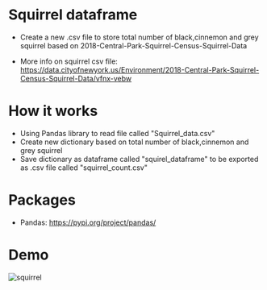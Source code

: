 # Squirrel dataframe
 - Create a new .csv file to store total number of black,cinnemon and grey squirrel based on 2018-Central-Park-Squirrel-Census-Squirrel-Data
 
 - More info on squirrel csv file: https://data.cityofnewyork.us/Environment/2018-Central-Park-Squirrel-Census-Squirrel-Data/vfnx-vebw
 
# How it works
 - Using Pandas library to read file called "Squirrel_data.csv"
 - Create new dictionary based on total number of black,cinnemon and grey squirrel
 - Save dictionary as dataframe called "squirel_dataframe" to be exported as .csv file called "squirrel_count.csv"

# Packages
 - Pandas:  https://pypi.org/project/pandas/
 
# Demo 

![squirrel](https://user-images.githubusercontent.com/50704452/100748016-777ddb00-33eb-11eb-89a0-ba37c86788d4.gif)

